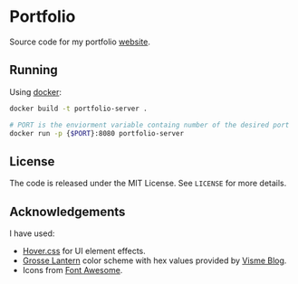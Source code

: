 # Portfolio
Source code for my portfolio
[website](https://iamadarshk.com).

## Running
Using [docker](https://docker.com):
```bash
docker build -t portfolio-server .

# PORT is the enviorment variable containg number of the desired port
docker run -p {$PORT}:8080 portfolio-server
```

## License
The code is released under the MIT License. See `LICENSE` for more details.

## Acknowledgements
I have used:
- [Hover.css](http://ianlunn.github.io/Hover/) for UI element effects.
- [Grosse Lantern](https://www.awwwards.com/sites/grosse-lanterne-1) color scheme with hex values provided by 
  [Visme Blog](https://visme.co/blog/website-color-schemes/).
- Icons from [Font Awesome](https://fontawesome.com/).
